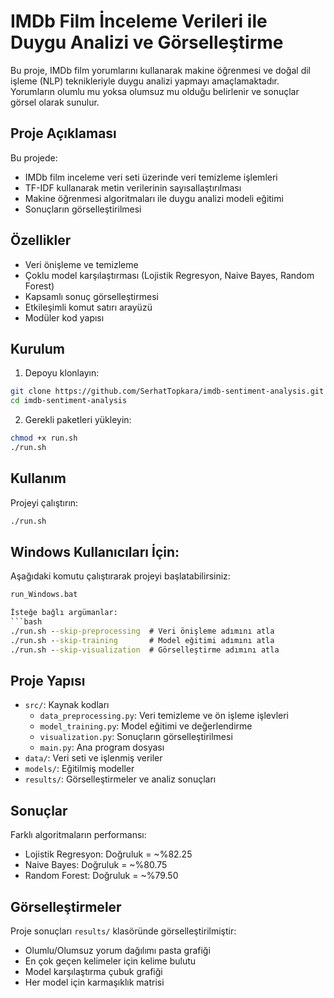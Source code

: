 # IMDb Film İnceleme Verileri ile Duygu Analizi ve Görselleştirme

Bu proje, IMDb film yorumlarını kullanarak makine öğrenmesi ve doğal dil işleme (NLP) teknikleriyle duygu analizi yapmayı amaçlamaktadır. Yorumların olumlu mu yoksa olumsuz mu olduğu belirlenir ve sonuçlar görsel olarak sunulur.

## Proje Açıklaması

Bu projede:
- IMDb film inceleme veri seti üzerinde veri temizleme işlemleri
- TF-IDF kullanarak metin verilerinin sayısallaştırılması
- Makine öğrenmesi algoritmaları ile duygu analizi modeli eğitimi
- Sonuçların görselleştirilmesi

## Özellikler

- Veri önişleme ve temizleme
- Çoklu model karşılaştırması (Lojistik Regresyon, Naive Bayes, Random Forest)
- Kapsamlı sonuç görselleştirmesi
- Etkileşimli komut satırı arayüzü
- Modüler kod yapısı

## Kurulum

1. Depoyu klonlayın:
```bash
git clone https://github.com/SerhatTopkara/imdb-sentiment-analysis.git
cd imdb-sentiment-analysis
```

2. Gerekli paketleri yükleyin:
```bash
chmod +x run.sh
./run.sh
```

## Kullanım

Projeyi çalıştırın:
```bash
./run.sh
```
## Windows Kullanıcıları İçin:

Aşağıdaki komutu çalıştırarak projeyi başlatabilirsiniz:

```bat
run_Windows.bat

İsteğe bağlı argümanlar:
```bash
./run.sh --skip-preprocessing  # Veri önişleme adımını atla
./run.sh --skip-training       # Model eğitimi adımını atla
./run.sh --skip-visualization  # Görselleştirme adımını atla
```

## Proje Yapısı

- `src/`: Kaynak kodları
  - `data_preprocessing.py`: Veri temizleme ve ön işleme işlevleri
  - `model_training.py`: Model eğitimi ve değerlendirme
  - `visualization.py`: Sonuçların görselleştirilmesi
  - `main.py`: Ana program dosyası
- `data/`: Veri seti ve işlenmiş veriler
- `models/`: Eğitilmiş modeller
- `results/`: Görselleştirmeler ve analiz sonuçları

## Sonuçlar

Farklı algoritmaların performansı:
- Lojistik Regresyon: Doğruluk = ~%82.25
- Naive Bayes: Doğruluk = ~%80.75
- Random Forest: Doğruluk = ~%79.50

## Görselleştirmeler

Proje sonuçları `results/` klasöründe görselleştirilmiştir:
- Olumlu/Olumsuz yorum dağılımı pasta grafiği
- En çok geçen kelimeler için kelime bulutu
- Model karşılaştırma çubuk grafiği
- Her model için karmaşıklık matrisi




